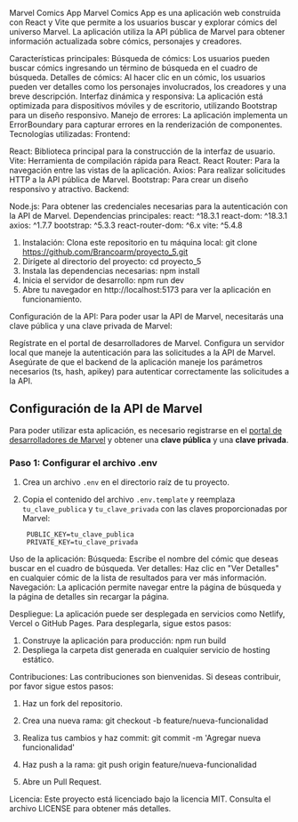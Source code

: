 Marvel Comics App
Marvel Comics App es una aplicación web construida con React y Vite que permite a los usuarios buscar y explorar cómics del universo Marvel. La aplicación utiliza la API pública de Marvel para obtener información actualizada sobre cómics, personajes y creadores.

Características principales:
Búsqueda de cómics: Los usuarios pueden buscar cómics ingresando un término de búsqueda en el cuadro de búsqueda.
Detalles de cómics: Al hacer clic en un cómic, los usuarios pueden ver detalles como los personajes involucrados, los creadores y una breve descripción.
Interfaz dinámica y responsiva: La aplicación está optimizada para dispositivos móviles y de escritorio, utilizando Bootstrap para un diseño responsivo.
Manejo de errores: La aplicación implementa un ErrorBoundary para capturar errores en la renderización de componentes.
Tecnologías utilizadas:
Frontend:

React: Biblioteca principal para la construcción de la interfaz de usuario.
Vite: Herramienta de compilación rápida para React.
React Router: Para la navegación entre las vistas de la aplicación.
Axios: Para realizar solicitudes HTTP a la API pública de Marvel.
Bootstrap: Para crear un diseño responsivo y atractivo.
Backend:

Node.js: Para obtener las credenciales necesarias para la autenticación con la API de Marvel.
Dependencias principales:
react: ^18.3.1
react-dom: ^18.3.1
axios: ^1.7.7
bootstrap: ^5.3.3
react-router-dom: ^6.x
vite: ^5.4.8

1. Instalación:
Clona este repositorio en tu máquina local:
git clone https://github.com/Brancoarm/proyecto_5.git
2. Dirígete al directorio del proyecto:
cd proyecto_5
3. Instala las dependencias necesarias:
npm install
4. Inicia el servidor de desarrollo:
npm run dev
5. Abre tu navegador en http://localhost:5173 para ver la aplicación en funcionamiento.

Configuración de la API:
Para poder usar la API de Marvel, necesitarás una clave pública y una clave privada de Marvel:

Regístrate en el portal de desarrolladores de Marvel.
Configura un servidor local que maneje la autenticación para las solicitudes a la API de Marvel.
Asegúrate de que el backend de la aplicación maneje los parámetros necesarios (ts, hash, apikey) para autenticar correctamente las solicitudes a la API.

## Configuración de la API de Marvel

Para poder utilizar esta aplicación, es necesario registrarse en el [portal de desarrolladores de Marvel](https://developer.marvel.com/) y obtener una **clave pública** y una **clave privada**.

### Paso 1: Configurar el archivo .env

1. Crea un archivo `.env` en el directorio raíz de tu proyecto.
2. Copia el contenido del archivo `.env.template` y reemplaza `tu_clave_publica` y `tu_clave_privada` con las claves proporcionadas por Marvel:

        PUBLIC_KEY=tu_clave_publica
        PRIVATE_KEY=tu_clave_privada


Uso de la aplicación:
Búsqueda: Escribe el nombre del cómic que deseas buscar en el cuadro de búsqueda.
Ver detalles: Haz clic en "Ver Detalles" en cualquier cómic de la lista de resultados para ver más información.
Navegación: La aplicación permite navegar entre la página de búsqueda y la página de detalles sin recargar la página.

Despliegue:
La aplicación puede ser desplegada en servicios como Netlify, Vercel o GitHub Pages. Para desplegarla, sigue estos pasos:

1. Construye la aplicación para producción:
npm run build
2. Despliega la carpeta dist generada en cualquier servicio de hosting estático.

Contribuciones:
Las contribuciones son bienvenidas. Si deseas contribuir, por favor sigue estos pasos:

1. Haz un fork del repositorio.

2. Crea una nueva rama:
git checkout -b feature/nueva-funcionalidad

3. Realiza tus cambios y haz commit:
git commit -m 'Agregar nueva funcionalidad'

4. Haz push a la rama:
git push origin feature/nueva-funcionalidad

5. Abre un Pull Request.

Licencia:
Este proyecto está licenciado bajo la licencia MIT. Consulta el archivo LICENSE para obtener más detalles.
